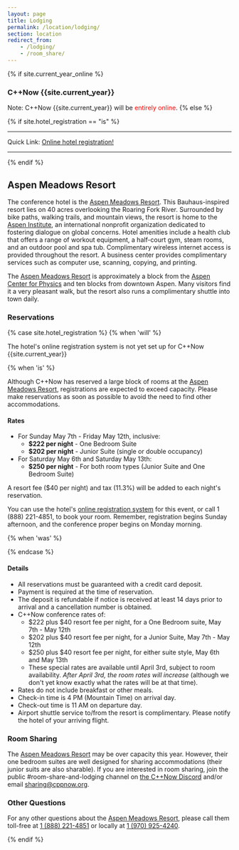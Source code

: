 ```yaml
---
layout: page
title: Lodging
permalink: /location/lodging/
section: location
redirect_from:
    - /lodging/
    - /room_share/
---
```

{% if site.current_year_online %}
### C++Now {{site.current_year}}

Note: C++Now {{site.current_year}} will be <span style="color: red;">entirely online</span>.
{% else %}

<!-- <p class="highlight" markdown="1">The Aspen Meadows Resort has sold out for C++Now 2019.</p>

![Limelight Hotel - Aspen](/assets/img/location/Limelight/Limelight.jpeg "Limelight Hotel - Aspen"){:style="float: right;margin-right: 7px;margin-top: 7px; width: 240px"}

Our overflow property will be the beautiful [Limelight Hotel - Aspen](https://www.limelighthotels.com/aspen).  

We are working on a special C++Now attendee rate for the overflow property but wanted to give you details about the hotel. Until we have a contract in place, we don't have registration information available.

![Karen Krueger](/assets/img/staff/karen-closeup.jpeg "Karen Krueger"){:style="float: left;margin-right: 7px;margin-top: 7px; width: 160px"}

For now, please contact [Karen Krueger with Krueger Event Management](mailto:Karen@KruegerEvents.com) and provide your contact information along with your arrival and departure dates.  She will send your confirmation number to you as soon as it is available.  You can email [Karen@KruegerEvents.com](mailto:Karen@KruegerEvents.com) and she will work directly with you.


<p class="highlight" markdown="1">To reserve your room use [the C++Now 2019 Limelight booking link](https://gc.synxis.com/rez.aspx?Hotel=56474&Chain=10237&template=rASELL&shell=rASELL&arrive=5/5/2019&depart=5/10/2019&adult=1&child=0&promo=CPLUSPLUSNOW).

If you would rather call (or if you are not staying five nights), you can call John Knechtel at (970) 925-3323 and let him know you are attending the conference.

Note that because we are within thirty days, payment is due in full and no cancelations are possible.</p>

![Limelight Hotel - Aspen Lounge](/assets/img/location/Limelight/Limelight lounge.jpeg "Limelight Hotel - Aspen Lounge"){:style="float: right;margin-right: 7px;margin-top: 7px; width: 280px"}

The Limelight provides free shuttle service to an from the airport. Please review [the information here](https://www.limelighthotels.com/aspen/the-hotel/getting-here) about arranging your pickup.

Just a mile from the Aspen Center for Physics, take advantage of the complimentary bicycles or enjoy a walk in the clear mountain air. 

Hotel amenities include a complimentary full breakfast buffet from 7:00am – 10:00am daily, free wifi throughout the hotel, and underground electric car charging stations. The property boasts an outdoor pool, hot tub and fitness room. On each of our two rooftop terraces you’ll find overstuffed lounge chairs, wrap-around sofas and dining tables and enjoy incredible views of the surrounding Rocky Mountains.

![Limelight Hotel - Aspen Pool](/assets/img/location/Limelight/Limelight pool.jpeg "Limelight Hotel - Aspen Pool"){:style="float: left;margin-right: 7px;margin-top: 7px; width: 280px"}

Sleeping rooms have high ceilings, big windows, contemporary décor, granite and marble finishes, king beds and oversized closets.

Overnight parking is self-park, underground garage is $18, which is accessible around the clock. There are also $5 parking permits for the residential area surrounding the hotel, which are valid for up to one week.

Our overflow block size will be limited, so do not delay:

<p style="text-align: center; font-size: 40px;"><a href="mailto:Karen@KruegerEvents.com">Reserve Now</a></p>
-->

<!-- 
---
<p class="highlight" markdown="1">The Aspen Meadows Resort has sold out for C++Now 2019.</p>
---
 -->

{% if site.hotel_registration == "is" %}

<hr>

Quick Link: [Online hotel registration!]({{site.online_link_for_Meadows_reservation}})

<hr>

{% endif %}

## Aspen Meadows Resort

The conference hotel is the [Aspen Meadows Resort](https://www.aspenmeadows.com/). This Bauhaus-inspired resort lies on 40 acres overlooking the Roaring Fork River. Surrounded by bike paths, walking trails, and mountain views, the resort is home to the [Aspen Institute](https://www.aspeninstitute.org/), an international nonprofit organization dedicated to fostering dialogue on global concerns. Hotel amenities include a health club that offers a range of workout equipment, a half-court gym, steam rooms, and an outdoor pool and spa tub. Complimentary wireless internet access is provided throughout the resort. A business center provides complimentary services such as computer use, scanning, copying, and printing.

The [Aspen Meadows Resort](https://www.aspenmeadows.com/) is approximately a block from the [Aspen Center for Physics](https://www.aspenphys.org/) and ten blocks from downtown Aspen. Many visitors find it a very pleasant walk, but the resort also runs a complimentary shuttle into town daily.



### Reservations


{% case site.hotel_registration %}
  {% when 'will' %}

The hotel's online registration system is not yet set up for C++Now {{site.current_year}}

  {% when 'is' %}

Although C++Now has reserved a large block of rooms at the [Aspen Meadows Resort](https://www.aspenmeadows.com/), registrations are expected to exceed capacity. Please make reservations as soon as possible to avoid the need to find other accommodations.

#### Rates
* For Sunday May 7th - Friday May 12th, inclusive:
  * **$222 per night** - One Bedroom Suite
  * **$202 per night** - Junior Suite (single or double occupancy)
* For Saturday May 6th and Saturday May 13th:
  * **$250 per night** - For both room types (Junior Suite and One Bedroom Suite)

A resort fee ($40 per night) and tax (11.3%) will be added to each night's reservation.

You can use the hotel's [online registration system]({{site.online_link_for_Meadows_reservation}}) for this event, or call 1 (888) 221-4851, to book your room. Remember, registration begins Sunday afternoon, and the conference proper begins on Monday morning.

  {% when 'was' %}

<!-- 
---
<p class="highlight" markdown="1">The Aspen Meadows Resort has sold out for C++Now 2019.</p>
---
-->

{% endcase %}

#### Details

* All reservations must be guaranteed with a credit card deposit.
* Payment is required at the time of reservation.
* The deposit is refundable if notice is received at least 14 days prior to arrival and a cancellation number is obtained.
* C++Now conference rates of:
  * $222 plus $40 resort fee per night, for a One Bedroom suite, May 7th - May 12th
  * $202 plus $40 resort fee per night, for a Junior Suite, May 7th - May 12th
  * $250 plus $40 resort fee per night, for either suite style, May 6th and May 13th
  * These special rates are available until April 3rd, subject to room availability.  _After April 3rd, the room rates will increase_ (although we don't yet know exactly what the rates will be at that time).
* Rates do not include breakfast or other meals.
* Check-in time is 4 PM (Mountain Time) on arrival day.
* Check-out time is 11 AM on departure day.
* Airport shuttle service to/from the resort is complimentary. Please notify the hotel of your arriving flight.


### Room Sharing

The [Aspen Meadows Resort](https://www.aspenmeadows.com/) may be over capacity this year. However, their one bedroom suites are well designed for sharing accommodations (their junior suits are also sharable). If you are interested in room sharing, join the  public #room-share-and-lodging channel on [the C++Now Discord](https://discord.gg/UZWwKFa6rr) and/or email [sharing@cppnow.org](mailto:sharing@cppnow.org).



### Other Questions

For any other questions about the [Aspen Meadows Resort](https://www.aspenmeadows.com/), please call them toll-free at [1 (888) 221-4851](tel:1-888-221-4851) or locally at [1 (970) 925-4240](tel:1-970-925-4240).

{% endif %}
